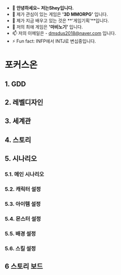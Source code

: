 - 👋 **안녕하세요~ 저는Shey입니다.**
- 👀 제가 관심이 있는 게임은 **'3D MMORPG'** 입니다.
- 🌱 제가 지금 배우고 있는 것은 **'게임기획'**입니다.
- 💞️ 저의 최애 게임은 **'마비노기'** 입니다.
- 📫 저의 이메일은 - dmsdus2018@naver.com 입니다.
- ⚡ Fun fact: INFP에서 INTJ로 변십중입니다.
# 포커스온
## 1. GDD
## 2. 레벨디자인
## 3. 세계관
## 4. 스토리
## 5. 시나리오
### 5.1. 메인 시나리오
### 5.2. 캐릭터 설정
### 5.3. 아이템 설정
### 5.4. 몬스터 설정
### 5.5. 배경 설정
### 5.6. 스킬 설정
## 6 스토리 보드
